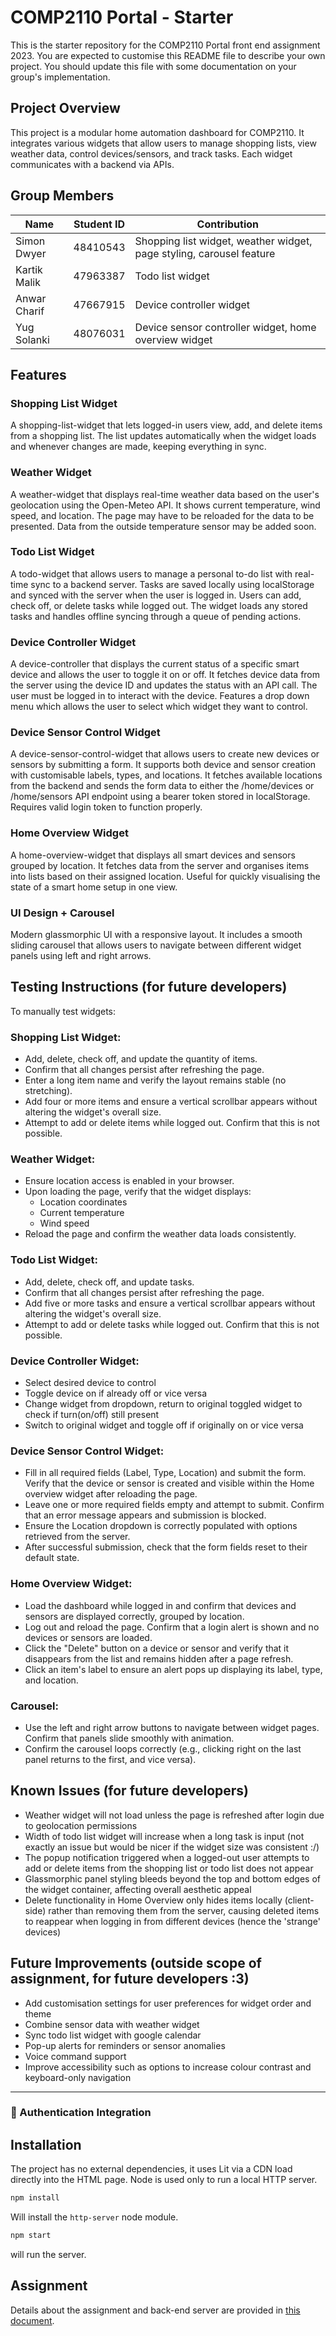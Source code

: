 # COMP2110 Portal - Starter

This is the starter repository for the COMP2110 Portal front end assignment 2023. You are
expected to customise this README file to describe your own project.  You should update this
file with some documentation on your group's implementation.

## Project Overview
This project is a modular home automation dashboard for COMP2110. It integrates various widgets that allow users to manage shopping lists, view weather data, control devices/sensors, and track tasks. Each widget communicates with a backend via APIs.

## Group Members 
| Name | Student ID | Contribution |
|----------|----------|----------|
|Simon Dwyer|48410543|Shopping list widget, weather widget, page styling, carousel feature|
|Kartik Malik|47963387|Todo list widget|
|Anwar Charif|47667915|Device controller widget|
|Yug Solanki|48076031|Device sensor controller widget, home overview widget|

## Features
### Shopping List Widget
A shopping-list-widget that lets logged-in users view, add, and delete items from a shopping list. The list updates automatically when the widget loads and whenever changes are made, keeping everything in sync.
### Weather Widget
A weather-widget that displays real-time weather data based on the user's geolocation using the Open-Meteo API. It shows current temperature, wind speed, and location. The page may have to be reloaded for the data to be presented. Data from the outside temperature sensor may be added soon.
### Todo List Widget
A todo-widget that allows users to manage a personal to-do list with real-time sync to a backend server. Tasks are saved locally using localStorage and synced with the server when the user is logged in. Users can add, check off, or delete tasks while logged out. The widget loads any stored tasks and handles offline syncing through a queue of pending actions.
### Device Controller Widget
A device-controller that displays the current status of a specific smart device and allows the user to toggle it on or off. It fetches device data from the server using the device ID and updates the status with an API call. The user must be logged in to interact with the device. Features a drop down menu which allows the user to select which widget they want to control.
### Device Sensor Control Widget 
A device-sensor-control-widget that allows users to create new devices or sensors by submitting a form. It supports both device and sensor creation with customisable labels, types, and locations. It fetches available locations from the backend and sends the form data to either the /home/devices or /home/sensors API endpoint using a bearer token stored in localStorage. Requires valid login token to function properly.
### Home Overview Widget
A home-overview-widget that displays all smart devices and sensors grouped by location. It fetches data from the server and organises items into lists based on their assigned location. Useful for quickly visualising the state of a smart home setup in one view.
### UI Design + Carousel
Modern glassmorphic UI with a responsive layout. It includes a smooth sliding carousel that allows users to navigate between different widget panels using left and right arrows.

## Testing Instructions (for future developers)
To manually test widgets:
### Shopping List Widget: 
- Add, delete, check off, and update the quantity of items.
- Confirm that all changes persist after refreshing the page.
- Enter a long item name and verify the layout remains stable (no stretching).
- Add four or more items and ensure a vertical scrollbar appears without altering the widget's overall size.
- Attempt to add or delete items while logged out. Confirm that this is not possible. 

### Weather Widget:
- Ensure location access is enabled in your browser.
- Upon loading the page, verify that the widget displays:
  - Location coordinates  
  - Current temperature  
  - Wind speed
- Reload the page and confirm the weather data loads consistently.

### Todo List Widget:
- Add, delete, check off, and update tasks.
- Confirm that all changes persist after refreshing the page.
- Add five or more tasks and ensure a vertical scrollbar appears without altering the widget's overall size.
- Attempt to add or delete tasks while logged out. Confirm that this is not possible. 

### Device Controller Widget:
- Select desired device to control
- Toggle device on if already off or vice versa
- Change widget from dropdown, return to original toggled widget to check if turn(on/off) still present
- Switch to original widget and toggle off if originally on or vice versa

### Device Sensor Control Widget:
- Fill in all required fields (Label, Type, Location) and submit the form. Verify that the device or sensor is created and visible within the Home overview widget after reloading the page.
- Leave one or more required fields empty and attempt to submit. Confirm that an error message appears and submission is blocked.
- Ensure the Location dropdown is correctly populated with options retrieved from the server.
- After successful submission, check that the form fields reset to their default state.

### Home Overview Widget:
- Load the dashboard while logged in and confirm that devices and sensors are displayed correctly, grouped by location.
- Log out and reload the page. Confirm that a login alert is shown and no devices or sensors are loaded.
- Click the "Delete" button on a device or sensor and verify that it disappears from the list and remains hidden after a page refresh.
- Click an item's label to ensure an alert pops up displaying its label, type, and location.

### Carousel:
- Use the left and right arrow buttons to navigate between widget pages. Confirm that panels slide smoothly with animation.
- Confirm the carousel loops correctly (e.g., clicking right on the last panel returns to the first, and vice versa).

## Known Issues (for future developers)
- Weather widget will not load unless the page is refreshed after login due to geolocation permissions
- Width of todo list widget will increase when a long task is input (not exactly an issue but would be nicer if the widget size was consistent :/)
- The popup notification triggered when a logged-out user attempts to add or delete items from the shopping list or todo list does not appear
- Glassmorphic panel styling bleeds beyond the top and bottom edges of the widget container, affecting overall aesthetic appeal
- Delete functionality in Home Overview only hides items locally (client-side) rather than removing them from the server, causing deleted items to reappear when logging in from different devices (hence the 'strange' devices) 

## Future Improvements (outside scope of assignment, for future developers :3)
- Add customisation settings for user preferences for widget order and theme 
- Combine sensor data with weather widget 
- Sync todo list widget with google calendar 
- Pop-up alerts for reminders or sensor anomalies 
- Voice command support 
- Improve accessibility such as options to increase colour contrast and keyboard-only navigation

---
### 🔐 Authentication Integration

## Installation

The project has no external dependencies, it uses Lit via a CDN load directly into
the HTML page.   Node is used only to run a local HTTP server.

```bash
npm install
```

Will install the `http-server` node module.

```bash
npm start
```

will run the server.

## Assignment

Details about the assignment and back-end server are provided in [this document](Assignment.md).
